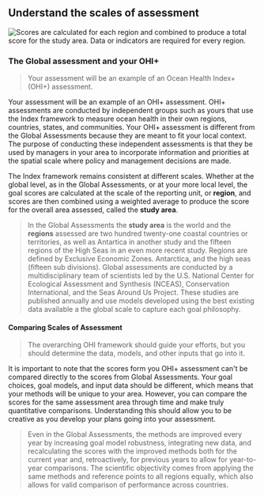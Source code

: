 ## **Understand the scales of assessment**

![Scores are calculated for each region and combined to produce a total score for the study area. Data or indicators are required for every region.](https://docs.google.com/drawings/d/1RsamVf-p5nSUS8_w--uU5I2717tqMPlhc3JEbW8Rvkg/pub?w=677&h=446)

### The Global assessment and your OHI+

> Your assessment will be an example of an Ocean Health Index+ (OHI+) assessment.

Your assessment will be an example of an OHI+ assessment. OHI+ assessments are conducted by independent groups such as yours that use the Index framework to measure ocean health in their own regions, countries, states, and communities. Your OHI+ assessment is different from the Global Assessments because they are meant to fit your local context. The purpose of conducting these independent assessments is that they be used by managers in your area to incorporate information and priorities at the spatial scale where policy and management decisions are made.

The Index framework remains consistent at different scales. Whether at the global level, as in the Global Assessments, or at your more local level, the goal scores are calculated at the scale of the reporting unit, or **region**, and scores are then combined using a weighted average to produce the score for the overall area assessed, called the **study area**.

> In the Global Assessments the **study area** is the world and the **regions** assessed are two hundred twenty-one coastal countries or territories, as well as Antartica in another study and the fifteen regions of the High Seas in an even more recent study. Regions are defined by Exclusive Economic Zones. Antarctica, and the high seas (fifteen sub divisions). Global assessments are conducted by a multidisciplinary team of scientists led by the U.S. National Center for Ecological Assessment and Synthesis (NCEAS), Conservation International, and the Seas Around Us Project. These studies are published annually and use models developed using the best existing data available a the global scale to capture each goal philosophy.

#### Comparing Scales of Assessment

> The overarching OHI framework should guide your efforts, but you should determine the data, models, and other inputs that go into it.

It is important to note that the scores form you OHI+ assessment can't be compared directly to the scores from Global Assessments. Your goal choices, goal models, and input data should be different, which means that your methods will be unique to your area. However, you can compare the scores for the same assessment area through time and make truly quantitative comparisons. Understanding this should allow you to be creative as you develop your plans going into your assessment.

> Even in the Global Assessments, the methods are improved every year by increasing goal model robustness, integrating new data, and recalculating the scores with the improved methods both for the current year and, retroactively, for previous years to allow for year-to-year comparisons. The scientific objectivity comes from applying the same methods and reference points to all regions equally, which also allows for valid comparison of performance across countries.
